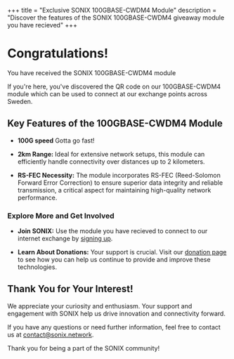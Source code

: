 +++
title = "Exclusive SONIX 100GBASE-CWDM4 Module"
description = "Discover the features of the SONIX 100GBASE-CWDM4 giveaway module you have recieved"
+++

# Congratulations! 
You have received the SONIX 100GBASE-CWDM4 module

If you're here, you've discovered the QR code on our 100GBASE-CWDM4 module which can be used to connect at our exchange points across Sweden.

## Key Features of the 100GBASE-CWDM4 Module
- **100G speed** Gotta go fast!

- **2km Range:** Ideal for extensive network setups, this module can efficiently handle connectivity over distances up to 2 kilometers.
  
- **RS-FEC Necessity:** The module incorporates RS-FEC (Reed-Solomon Forward Error Correction) to ensure superior data integrity and reliable transmission, a critical aspect for maintaining high-quality network performance.

### Explore More and Get Involved
- **Join SONIX:** Use the module you have recieved to connect to our internet exchange by [signing up](https://forms.gle/xJ5CXbSWk8snzgND9).

- **Learn About Donations:** Your support is crucial. Visit our [donation page](/donate/) to see how you can help us continue to provide and improve these technologies.

## Thank You for Your Interest!

We appreciate your curiosity and enthusiasm. Your support and engagement with SONIX help us drive innovation and connectivity forward.

If you have any questions or need further information, feel free to contact us at [contact@sonix.network](mailto:contact@sonix.network).

Thank you for being a part of the SONIX community!
